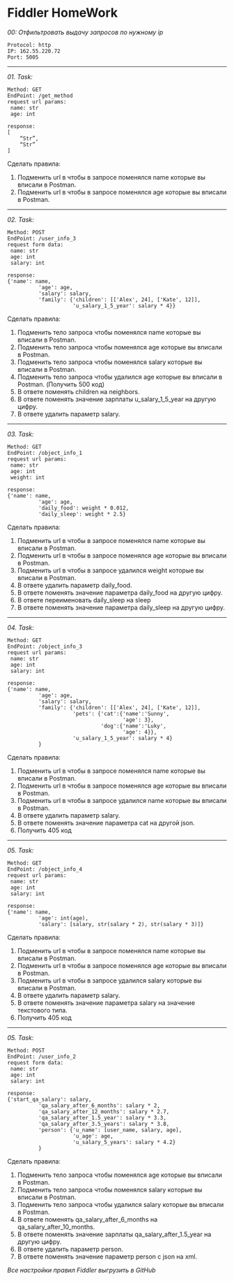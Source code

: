 # Fiddler HomeWork


*00: Отфильтровать выдачу запросов по нужному ip*
```
Protocol: http
IP: 162.55.220.72
Port: 5005
```
***
*01. Task:*
```
Method: GET
EndPoint: /get_method
request url params: 
 name: str
 age: int

response: 
[
    “Str”,
    “Str”
]
```

Сделать правила:
1. Подменить url в чтобы в запросе поменялся name которые вы вписали в Postman.
2. Подменить url в чтобы в запросе поменялся age которые вы вписали в Postman. 
***

*02. Task:*
```
Method: POST
EndPoint: /user_info_3
request form data: 
 name: str
 age: int
 salary: int

response: 
{'name': name,
          'age': age,
          'salary': salary,
          'family': {'children': [['Alex', 24], ['Kate', 12]],
                     'u_salary_1_5_year': salary * 4}}
```

Сделать правила:
1. Подменить тело запроса чтобы поменялся name которые вы вписали в Postman.
2. Подменить тело запроса чтобы поменялся age которые вы вписали в Postman. 
3. Подменить тело запроса чтобы поменялся salary которые вы вписали в Postman. 
4. Подменить тело запроса чтобы удалился age которые вы вписали в Postman.  (Получить 500 код)
5. В ответе поменять children на neighbors. 
6. В ответе поменять значение зарплаты u_salary_1_5_year на другую цифру. 
7. В ответе удалить параметр salary. 
***

*03. Task:*
```
Method: GET
EndPoint: /object_info_1
request url params: 
 name: str
 age: int
 weight: int

response: 
{'name': name,
          'age': age,
          'daily_food': weight * 0.012,
          'daily_sleep': weight * 2.5}
```

Сделать правила:
1. Подменить url в чтобы в запросе поменялся name которые вы вписали в Postman.
2. Подменить url в чтобы в запросе поменялся age которые вы вписали в Postman. 
3. Подменить url в чтобы в запросе удалился weight которые вы вписали в Postman.
4. В ответе удалить параметр  daily_food.
5. В ответе поменять значение параметра daily_food на другую цифру. 
6. В ответе переименовать daily_sleep на sleep
7. В ответе поменять значение параметра daily_sleep на другую цифру. 
***

*04. Task:*
```
Method: GET
EndPoint: /object_info_3
request url params: 
 name: str
 age: int
 salary: int

response: 
{'name': name,
          'age': age,
          'salary': salary,
          'family': {'children': [['Alex', 24], ['Kate', 12]],
                     'pets': {'cat':{'name':'Sunny',
                                     'age': 3},
                              'dog':{'name':'Luky',
                                     'age': 4}},
                     'u_salary_1_5_year': salary * 4}
          }
```

Сделать правила:
1. Подменить url в чтобы в запросе поменялся name которые вы вписали в Postman.
2. Подменить url в чтобы в запросе поменялся age которые вы вписали в Postman. 
3. Подменить url в чтобы в запросе удалился name которые вы вписали в Postman.
4. В ответе удалить параметр  salary.
5. В ответе поменять значение параметра cat на другой json. 
6. Получить 405 код
***

*05. Task:*
```
Method: GET
EndPoint: /object_info_4
request url params: 
 name: str
 age: int
 salary: int

response: 
{'name': name,
          'age': int(age),
          'salary': [salary, str(salary * 2), str(salary * 3)]}
```
Сделать правила:
1. Подменить url в чтобы в запросе поменялся name которые вы вписали в Postman.
2. Подменить url в чтобы в запросе поменялся age которые вы вписали в Postman. 
3. Подменить url в чтобы в запросе удалился salary которые вы вписали в Postman.
4. В ответе удалить параметр  salary.
5. В ответе поменять значение параметра salary на значение текстового типа. 
6. Получить 405 код
***

*05. Task:*
```
Method: POST
EndPoint: /user_info_2
request form data: 
 name: str
 age: int
 salary: int

response: 
{'start_qa_salary': salary,
          'qa_salary_after_6_months': salary * 2,
          'qa_salary_after_12_months': salary * 2.7,
          'qa_salary_after_1.5_year': salary * 3.3,
          'qa_salary_after_3.5_years': salary * 3.8,
          'person': {'u_name': [user_name, salary, age],
                     'u_age': age,
                     'u_salary_5_years': salary * 4.2}
          }
```
Сделать правила:
1. Подменить тело запроса чтобы поменялся age которые вы вписали в Postman. 
2. Подменить тело запроса чтобы поменялся salary которые вы вписали в Postman. 
3. Подменить тело запроса чтобы удалился salary которые вы вписали в Postman.
4. В ответе поменять qa_salary_after_6_months на qa_salary_after_10_months. 
5. В ответе поменять значение зарплаты qa_salary_after_1.5_year на другую цифру. 
6. В ответе удалить параметр person. 
7. В ответе поменять значение параметр person с json на xml. 

*Все настройки правил Fiddler выгрузить в GitHub*